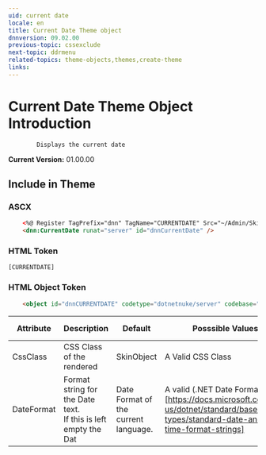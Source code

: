 ```yaml
---
uid: current date  
locale: en  
title: Current Date Theme object  
dnnversion: 09.02.00  
previous-topic: cssexclude  
next-topic: ddrmenu  
related-topics: theme-objects,themes,create-theme  
links:  
---
```


# Current Date Theme Object Introduction  

			Displays the current date
  
**Current Version:** 01.00.00  


## Include in Theme

### ASCX
``` html
	<%@ Register TagPrefix="dnn" TagName="CURRENTDATE" Src="~/Admin/Skins/CurrentDate.ascx" %>  
	<dnn:CurrentDate runat="server" id="dnnCurrentDate" />
```

### HTML Token
	[CURRENTDATE]

### HTML Object Token
``` html
	<object id="dnnCURRENTDATE" codetype="dotnetnuke/server" codebase="CURRENTDATE"></object>
```

| Attribute | Description | Default | Posssible Values | DNN Version |
| --- | --- | --- | --- | --- |
| CssClass | CSS Class of the rendered  | SkinObject | A Valid CSS Class | 01.00.00 |
| DateFormat | Format string for the Date text.<br/>If this is left empty the Dat  | Date Format of the current language. | A valid (.NET Date Format)[https://docs.microsoft.com/en-us/dotnet/standard/base-types/standard-date-and-time-format-strings] | 01.00.00 |
			